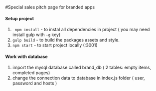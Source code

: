 #Special sales pitch page for branded apps

#### Setup project

1) ` npm install` - to instal all dependencies in project ( you may need install gulp with `-g` key) 
2) `gulp build` - to build the packages assets and style.
3) `npm start` - to start project locally (:3001)

#### Work with database

1) import the mysql database called brand_db ( 2 tables: empty items, completed pages)
2) change the connection data to database in index.js folder ( user, password and hosts )
